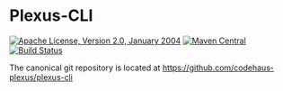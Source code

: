 Plexus-CLI
===============

[![Apache License, Version 2.0, January 2004](https://img.shields.io/github/license/codehaus-plexus/plexus-cli.svg?label=License)](http://www.apache.org/licenses/)
[![Maven Central](https://img.shields.io/maven-central/v/org.codehaus.plexus/plexus-cli.svg?label=Maven%20Central)](https://search.maven.org/artifact/org.codehaus.plexus/plexus-cli)
[![Build Status](https://travis-ci.org/codehaus-plexus/plexus-cli.svg?branch=master)](https://travis-ci.org/codehaus-plexus/plexus-cli)

The canonical git repository is located at https://github.com/codehaus-plexus/plexus-cli
